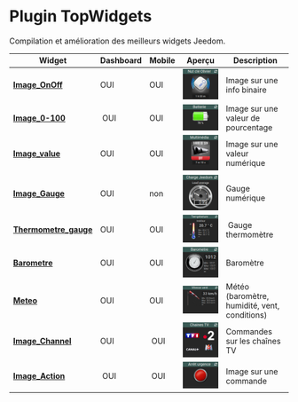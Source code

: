 # Plugin TopWidgets

Compilation et amélioration des meilleurs widgets Jeedom.



Widget                                         | Dashboard | Mobile | Aperçu                                   | Description
---------------------------------------------------- | ----| --- | ------------------------------------------- | -----------
**[Image_OnOff](widget-image-onoff.md)**             | OUI | OUI | ![](../images/widget-image-onoff.png)       | Image sur une info binaire 
**[Image_0-100](widget-image-0-100.md)**             | OUI | OUI | ![](../images/widget-image-0-100.png)       | Image sur une valeur de pourcentage
**[Image_value](widget-image-value.md)**             | OUI | OUI | ![](../images/widget-image-value.png)       | Image sur une valeur numérique
**[Image_Gauge](widget-image-gauge.md)**             | OUI | non | ![](../images/widget-image-gauge.png)       | Gauge numérique
**[Thermometre_gauge](widget-thermometre-gauge.md)** | OUI | OUI | ![](../images/widget-thermometre-gauge.png) | Gauge thermomètre
**[Barometre](widget-barometre.md)**                 | OUI | OUI | ![](../images/widget-barometre.png)         | Baromètre
**[Meteo](widget-meteo.md)**                         | OUI | OUI | ![](../images/widget-meteo-vent.png)        | Météo (baromètre, humidité, vent, conditions)
**[Image_Channel](widget-image-channel.md)**         | OUI | OUI | ![](../images/widget-image-channel.png)     | Commandes sur les chaînes TV
**[Image_Action](widget-image-action.md)**           | OUI | OUI | ![](../images/widget-image-action.png)      | Image sur une commande
